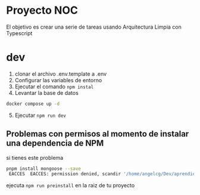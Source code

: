 # Proyecto NOC

El objetivo es crear una serie de tareas usando Arquitectura Limpia con Typescript

# dev

1. clonar el archivo .env.template a .env
2. Configurar las variables de entorno
3. Ejecutar el comando `npm instal`
4. Levantar la base de datos

```bash
docker compose up -d
```

5. Ejecutar `npm run dev`

## Problemas con permisos al momento de instalar una dependencia de NPM

si tienes este problema

```bash
pnpm install mongoose --save
 EACCES  EACCES: permission denied, scandir '/home/angelcg/Dev/aprendiendo-node/projects/05-NOC/mongo/diagnostic.data'
```

ejecuta `npm run preinstall` en la raiz de tu proyecto
